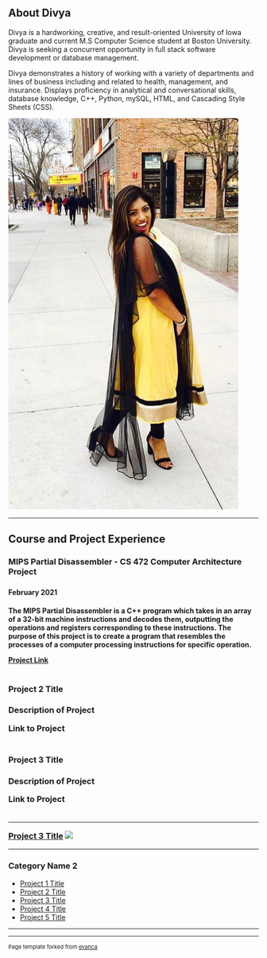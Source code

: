## About Divya

Divya is a hardworking, creative, and result-oriented University of Iowa graduate and current M.S Computer Science student at Boston University. Divya is seeking a concurrent opportunity in full stack software development or database management.

Divya demonstrates a history of working with a variety of departments and lines of business including and related to health, management, and insurance. Displays proficiency in analytical and conversational skills, database knowledge, C++, Python, mySQL, HTML, and Cascading Style Sheets (CSS). 


<img src="images/agnipptpic.jpeg"/>

---

## Course and Project Experience

<h3> MIPS Partial Disassembler - CS 472 Computer Architecture Project <h3>
<h4> February 2021 <h4>
  
<p>The MIPS Partial Disassembler is a C++ program which takes in an array of a 32-bit machine instructions and decodes them, outputting the operations and registers corresponding to these instructions. The purpose of this project is to create a program that resembles the processes of a computer processing instructions for specific operation.<p>

[Project Link](https://github.com/divthomas22/MIPSDisassembler.git)
<br><br>


<h3> Project 2 Title <h3>

Description of Project

Link to Project
<br><br>



<h3> Project 3 Title <h3>

Description of Project

Link to Project
<br><br>


---
[Project 3 Title](http://example.com/)
<img src="images/dummy_thumbnail.jpg?raw=true"/>

---

### Category Name 2

- [Project 1 Title](http://example.com/)
- [Project 2 Title](http://example.com/)
- [Project 3 Title](http://example.com/)
- [Project 4 Title](http://example.com/)
- [Project 5 Title](http://example.com/)

---




---
<p style="font-size:11px">Page template forked from <a href="https://github.com/evanca/quick-portfolio">evanca</a></p>
<!-- Remove above link if you don't want to attibute -->
